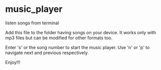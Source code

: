 # music_player
listen songs from terminal 

Add this file to the folder having songs on your device.
It works only with mp3 files but can be modified for other formats too.


Enter 's'  or the song number to start the music player. Use 'n' or 'p' to  navigate next and previous respectively.


Enjoy!!!
